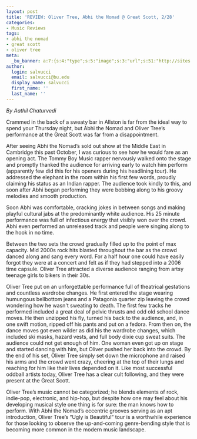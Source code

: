 ```yaml
---
layout: post
title: 'REVIEW: Oliver Tree, Abhi the Nomad @ Great Scott, 2/28'
categories:
- Music Reviews
tags:
- abhi the nomad
- great scott
- oliver tree
meta:
  _bu_banner: a:7:{s:4:"type";s:5:"image";s:3:"url";s:51:"http://sites.bu.edu/wtbu/files/2019/03/OliverTree_WMSDesktopbanner.jpg";s:3:"alt";s:0:"";s:7:"post_id";s:4:"3958";s:4:"html";s:0:"";s:8:"position";s:12:"contentWidth";s:7:"caption";s:0:"";}
author:
  login: salvucci
  email: salvucci@bu.edu
  display_name: salvucci
  first_name: ''
  last_name: ''
---
```

_By Aathil Chaturvedi_

Crammed in the back of a sweaty bar in Allston is far from the ideal way to spend your Thursday night, but Abhi the Nomad and Oliver Tree’s performance at the Great Scott was far from a disappointment.

After seeing Abhi the Nomad’s sold out show at the Middle East in Cambridge this past October, I was curious to see how he would fare as an opening act. The Tommy Boy Music rapper nervously walked onto the stage and promptly thanked the audience for arriving early to watch him perform (apparently few did this for his openers during his headlining tour). He addressed the elephant in the room within his first few words, proudly claiming his status as an Indian rapper. The audience took kindly to this, and soon after Abhi began performing they were bobbing along to his groovy melodies and smooth production.

Soon Abhi was comfortable, cracking jokes in between songs and making playful cultural jabs at the predominantly white audience. His 25 minute performance was full of infectious energy that visibly won over the crowd. Abhi even performed an unreleased track and people were singing along to the hook in no time.

Between the two sets the crowd gradually filled up to the point of max capacity. Mid 2000s rock hits blasted throughout the bar as the crowd danced along and sang every word. For a half hour one could have easily forgot they were at a concert and felt as if they had stepped into a 2006 time capsule. Oliver Tree attracted a diverse audience ranging from artsy teenage girls to bikers in their 30s.

Oliver Tree put on an unforgettable performance full of theatrical gestations and countless wardrobe changes. He first entered the stage wearing humungous bellbottom jeans and a Patagonia quarter zip leaving the crowd wondering how he wasn't sweating to death. The first few tracks he performed included a great deal of pelvic thrusts and odd old school dance moves. He then unzipped his fly, turned his back to the audience, and, in one swift motion, ripped off his pants and put on a fedora. From then on, the dance moves got even wilder as did his the wardrobe changes, which included ski masks, hazard vests, and full body dixie cup sweat suits. The audience could not get enough of him. One woman even got up on stage and started dancing with him, but Oliver pushed her back into the crowd. By the end of his set, Oliver Tree simply set down the microphone and raised his arms and the crowd went crazy, cheering at the top of their lungs and reaching for him like their lives depended on it. Like most successful oddball artists today, Oliver Tree has a clear cult following, and they were present at the Great Scott.

Oliver Tree’s music cannot be categorized; he blends elements of rock, indie-pop, electronic, and hip-hop, but despite how one may feel about his developing musical style one thing is for sure: the man knows how to perform. With Abhi the Nomad’s eccentric grooves serving as an apt introduction, Oliver Tree’s “Ugly is Beautiful” tour is a worthwhile experience for those looking to observe the up-and-coming genre-bending style that is becoming more common in the modern music landscape.